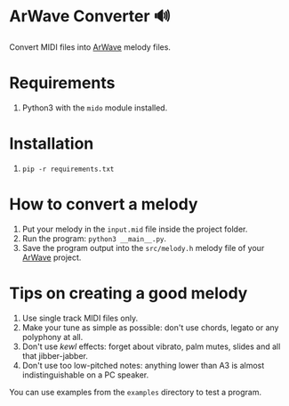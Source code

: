 # ArWave Converter 🔊

Convert MIDI files into [ArWave](https://github.com/torunar/arwave) melody files.

# Requirements

1. Python3 with the `mido` module installed.

# Installation

1. `pip -r requirements.txt`

# How to convert a melody

1. Put your melody in the `input.mid` file inside the project folder.
2. Run the program: `python3 __main__.py`.
3. Save the program output into the `src/melody.h` melody file of your [ArWave](https://github.com/torunar/arwave) project.

# Tips on creating a good melody

1. Use single track MIDI files only.
2. Make your tune as simple as possible: don't use chords, legato or any polyphony at all.
3. Don't use _kewl_ effects: forget about vibrato, palm mutes, slides and all that jibber-jabber.
4. Don't use too low-pitched notes: anything lower than A3 is almost indistinguishable on a PC speaker.

You can use examples from the `examples` directory to test a program.
